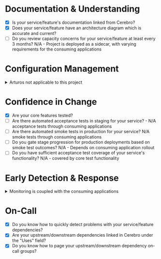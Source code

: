 # Documentation & Understanding

- [X] Is your service/feature's documentation linked from Cerebro?
- [X] Does your service/feature have an architecture diagram which is accurate and current?
- [ ] Do you review capacity concerns for your service/feature at least every 3 months? N/A - Project is deployed as a sidecar, with varying requirements for the consuming applications

# Configuration Management

<details>
  <summary>Arturos not applicable to this project</summary>

- [ ] Are the effects of Arturo features documented in the Arturo page (or linked from it)?
- [ ] For long term Arturos, does your end-to-end and automated testing cover both pathways of the Arturo?
- [ ] Have all unused/deprecated configuration options (Arturos/settings, etc) been removed from your owned features/services?

</details>

# Confidence in Change

- [X] Are your core features tested?
- [ ] Are there automated acceptance tests in staging for your service? - N/A acceptance tests through consuming applications
- [ ] Are there automated smoke tests in production for your service? N/A smoke tests through consuming applications
- [ ] Do you gate stage progression for production deployments based on smoke test outcomes? N/A - Depends on consuming application rollout
- [ ] Do you have sufficient acceptance test coverage of your service's functionality? N/A - covered by core test functionality

# Early Detection & Response

<details>
  <summary>Monitoring is coupled with the consuming applications</summary>

- [ ] Are all monitors for this service/feature documented?
- [ ] Do all service/feature monitors link to a Runbook, or provide an escalation policy within them?
- [ ] Do you have monitoring and alerting that follows the [REDS pattern](https://lookerstudio.google.com/reporting/82ffc0dd-af9b-4706-adb0-2c715532f8e7/page/p_wd61cm6odd?params=%7B%22df90%22:%22include%25EE%2580%25800%25EE%2580%2580IN%25EE%2580%2580Guide%22%7D)?
- [ ] Have you reviewed your alert thresholds in the last 90 days?
- [ ] Is your DEPLOY.md accurate?
- [ ] Is a Datadog [service deploy dashboard](https://zendesk.datadoghq.com/dashboard/4x8-36h-rst/help-center-status-overview?from_ts=1648641337855&to_ts=1648641637855&live=true) linked in Cerebro?
- [ ] Can you rollback a change made in your service/feature in less than 15 minutes?
- [ ] Does your service's Cerebro page provide a link to live logs/APM?
- [ ] Do you have good signal-to-noise ratio on your monitors and APM?
- [ ] Do your error capture mechanisms have good signal-to-noise ratio?
- [ ] Do you have a documented console role that can be used for running backfills and debugging production issues?

</details>

# On-Call

- [X] Do you know how to quickly detect problems with your service/feature dependencies?
- [X] Are your upstream/downstream dependencies linked in Cerebro under the "Uses" field?
- [X] Do you know how to page your upstream/downstream dependency on-call groups?
